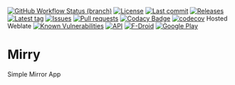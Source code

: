 [![GitHub Workflow Status (branch)](https://img.shields.io/github/workflow/status/Crazy-Marvin/Mirry/CI/development)](https://github.com/Crazy-Marvin/Mirry/actions)
[![License](https://img.shields.io/github/license/Crazy-Marvin/Mirry.svg)](https://github.com/Crazy-Marvin/Mirry/blob/development/LICENSE)
[![Last commit](https://img.shields.io/github/last-commit/Crazy-Marvin/Mirry.svg?style=flat)](https://github.com/Crazy-Marvin/Mirry/commits)
[![Releases](https://img.shields.io/github/downloads/Crazy-Marvin/Mirry/total.svg?style=flat)](https://github.com/Crazy-Marvin/Mirry/releases)
[![Latest tag](https://img.shields.io/github/tag/Crazy-Marvin/Mirry.svg?style=flat)](https://github.com/Crazy-Marvin/Mirry/tags)
[![Issues](https://img.shields.io/github/issues/Crazy-Marvin/Mirry.svg?style=flat)](https://github.com/Crazy-Marvin/Mirry/issues)
[![Pull requests](https://img.shields.io/github/issues-pr/Crazy-Marvin/Mirry.svg?style=flat)](https://github.com/Crazy-Marvin/Mirry/pulls)
[![Codacy Badge](https://api.codacy.com/project/badge/Grade/379c59381e784f42b5910864e574bd8e)](https://www.codacy.com/gh/Crazy-Marvin/Mirry?utm_source=github.com&amp;utm_medium=referral&amp;utm_content=Crazy-Marvin/Mirry&amp;utm_campaign=Badge_Grade)
[![codecov](https://codecov.io/gh/Crazy-Marvin/Mirry/branch/master/graph/badge.svg)](https://codecov.io/gh/Crazy-Marvin/Mirry)
Hosted Weblate
[![Known Vulnerabilities](https://snyk.io/test/github/Crazy-Marvin/Mirry/badge.svg?targetFile=app%2Fbuild.gradle)](https://snyk.io/test/github/Crazy-Marvin/Mirry?targetFile=app%2Fbuild.gradle)
[![API](https://img.shields.io/badge/API-19%2B-brightgreen.svg?style=flat)](https://android-arsenal.com/api?level=19)
[![F-Droid](https://img.shields.io/f-droid/v/rocks.poopjournal.mirry.svg)](https://f-droid.org/en/packages/rocks.poopjournal.mirry/)
[![Google Play](https://badgen.net/badge/icon/googleplay?icon=googleplay&label)](https://play.google.com/store/apps/details?id=rocks.poopjournal.mirry)

# Mirry
Simple Mirror App
